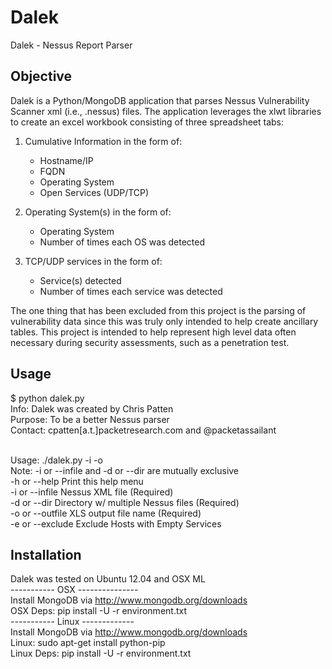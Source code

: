 Dalek
=====

Dalek - Nessus Report Parser

## Objective
Dalek is a Python/MongoDB application that parses Nessus Vulnerability Scanner xml (i.e., .nessus) files. The application leverages the xlwt libraries to create an excel workbook consisting of three spreadsheet tabs:

1. Cumulative Information in the form of:
	* Hostname/IP
	* FQDN
	* Operating System
	* Open Services (UDP/TCP)

2. Operating System(s) in the form of:
	* Operating System
	* Number of times each OS was detected

3. TCP/UDP services in the form of:
	* Service(s) detected
	* Number of times each service was detected

The one thing that has been excluded from this project is the parsing of vulnerability data since this was truly only intended to help create ancillary tables. This project is intended to help represent high level data often necessary during security assessments, such as a penetration test. 


## Usage
$ python dalek.py <br>
Info:    Dalek was created by Chris Patten  <br>
Purpose: To be a better Nessus parser  <br>
Contact: cpatten[a.t.]packetresearch.com and @packetassailant  <br> <br>

Usage:   ./dalek.py -i <Nessus xml input file> -o <XLS output file>  <br>
Note:    -i or --infile and -d or --dir are mutually exclusive  <br>
-h or --help        Print this help menu  <br>
-i or --infile      Nessus XML file (Required)  <br>
-d or --dir         Directory w/ multiple Nessus files (Required)  <br>
-o or --outfile     XLS output file name (Required)  <br>
-e or --exclude     Exclude Hosts with Empty Services  <br>

## Installation 
Dalek was tested on Ubuntu 12.04 and OSX ML <br>
 ----------- OSX --------------- <br>
Install MongoDB via http://www.mongodb.org/downloads <br>
OSX Deps: pip install -U -r environment.txt <br>
----------- Linux ------------- <br>
Install MongoDB via http://www.mongodb.org/downloads <br>
Linux: sudo apt-get install python-pip <br>
Linux Deps: pip install -U -r environment.txt <br>
